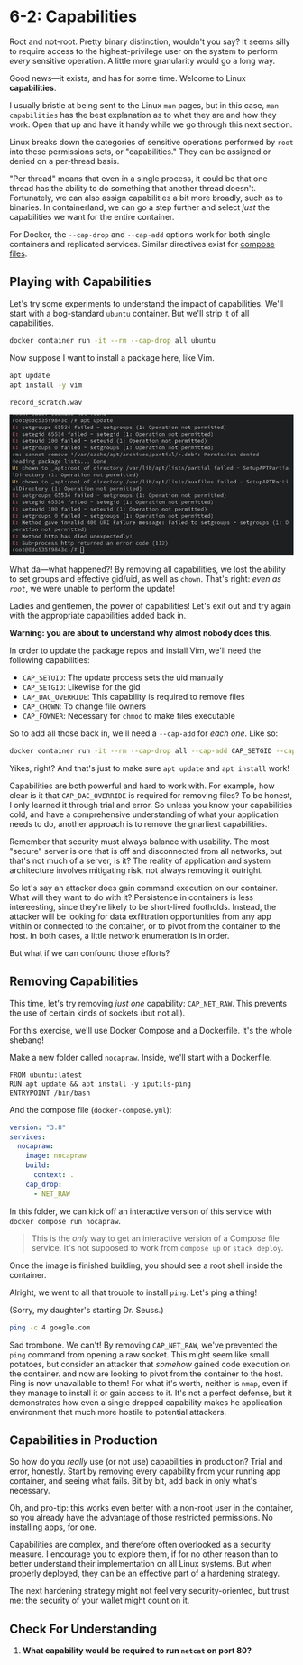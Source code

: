 # 6-2: Capabilities

Root and not-root. Pretty binary distinction, wouldn't you say? It seems silly to require access to the highest-privilege user on the system to perform _every_ sensitive operation. A little more granularity would go a long way.

Good news—it exists, and has for some time. Welcome to Linux **capabilities**.

I usually bristle at being sent to the Linux `man` pages, but in this case, `man capabilities` has the best explanation as to what they are and how they work. Open that up and have it handy while we go through this next section.

Linux breaks down the categories of sensitive operations performed by `root` into these permissions sets, or "capabilities." They can be assigned or denied on a per-thread basis. 

"Per thread" means that even in a single process, it could be that one thread has the ability to do something that another thread doesn't. Fortunately, we can also assign capabilities a bit more broadly, such as to binaries. In containerland, we can go a step further and select _just_ the capabilities we want for the entire container.

For Docker, the `--cap-drop` and `--cap-add` options work for both single containers and replicated services. Similar directives exist for [compose files](https://docs.docker.com/compose/compose-file/compose-file-v3/#cap_add-cap_drop). 

## Playing with Capabilities

Let's try some experiments to understand the impact of capabilities. We'll start with a bog-standard `ubuntu` container. But we'll strip it of all capabilities.

```bash
docker container run -it --rm --cap-drop all ubuntu
```

Now suppose I want to install a package here, like Vim.

```bash
apt update
apt install -y vim
```

`record_scratch.wav`

![6-2_apt-update](../img/6-2_apt-update.png)

What da—what happened?! By removing all capabilities, we lost the ability to set groups and effective gid/uid, as well as `chown`. That's right: _even as `root`_, we were unable to perform the update!

Ladies and gentlemen, the power of capabilities! Let's exit out and try again with the appropriate capabilities added back in.

**Warning: you are about to understand why almost nobody does this**. 

In order to update the package repos and install Vim, we'll need the following capabilities:

- `CAP_SETUID`: The update process sets the uid manually
- `CAP_SETGID`: Likewise for the gid
- `CAP_DAC_OVERRIDE`: This capability is required to remove files
- `CAP_CHOWN`: To change file owners
- `CAP_FOWNER`: Necessary for `chmod` to make files executable

So to add all those back in, we'll need a `--cap-add` for _each one_. Like so:

```bash
docker container run -it --rm --cap-drop all --cap-add CAP_SETGID --cap-add CAP_SETUID --cap-add CAP_DAC_OVERRIDE --cap-add CAP_CHOWN --cap-add CAP_FOWNER ubuntu
```

Yikes, right? And that's just to make sure `apt update` and `apt install` work!

Capabilities are both powerful and hard to work with. For example, how clear is it that `CAP_DAC_OVERRIDE` is required for removing files? To be honest, I only learned it through trial and error. So unless you know your capabilities cold, and have a comprehensive understanding of what your application needs to do, another approach is to remove the gnarliest capabilities.

Remember that security must always balance with usability. The most "secure" server is one that is off and disconnected from all networks, but that's not much of a server, is it? The reality of application and system architecture involves mitigating risk, not always removing it outright.

So let's say an attacker does gain command execution on our container. What will they want to do with it? Persistence in containers is less intereesting, since they're likely to be short-lived footholds. Instead, the attacker will be looking for data exfiltration opportunities from any app within or connected to the container, or to pivot from the container to the host. In both cases, a little network enumeration is in order. 

But what if we can confound those efforts?

## Removing Capabilities

This time, let's try removing _just one_ capability: `CAP_NET_RAW`. This prevents the use of certain kinds of sockets (but not all). 

For this exercise, we'll use Docker Compose and a Dockerfile. It's the whole shebang! 

Make a new folder called `nocapraw`. Inside, we'll start with a Dockerfile.

```docker
FROM ubuntu:latest
RUN apt update && apt install -y iputils-ping
ENTRYPOINT /bin/bash
```

And the compose file (`docker-compose.yml`):

```yaml
version: "3.8"
services:
  nocapraw:
    image: nocapraw
    build:
      context: .
    cap_drop:
      - NET_RAW
```

In this folder, we can kick off an interactive version of this service with `docker compose run nocapraw`.

> This is the _only_ way to get an interactive version of a Compose file service. It's not supposed to work from `compose up` or `stack deploy`. 

Once the image is finished building, you should see a root shell inside the container.

Alright, we went to all that trouble to install `ping`. Let's ping a thing!

(Sorry, my daughter's starting Dr. Seuss.)

```bash
ping -c 4 google.com
```

Sad trombone. We can't! By removing `CAP_NET_RAW`, we've prevented the `ping` command from opening a raw socket. This might seem like small potatoes, but consider an attacker that _somehow_ gained code execution on the container. and now are looking to pivot from the container to the host. Ping is now unavailable to them! For what it's worth, neither is `nmap`, even if they manage to install it or gain access to it. It's not a perfect defense, but it demonstrates how even a single dropped capability makes he application environment that much more hostile to potential attackers.

## Capabilities in Production

So how do you _really_ use (or not use) capabilities in production? Trial and error, honestly. Start by removing every capability from your running app container, and seeing what fails. Bit by bit, add back in only what's necessary. 

Oh, and pro-tip: this works even better with a non-root user in the container, so you already have the advantage of those restricted permissions. No installing apps, for one.

Capabilities are complex, and therefore often overlooked as a security measure. I encourage you to explore them, if for no other reason than to better understand their implementation on all Linux systems. But when properly deployed, they can be an effective part of a hardening strategy.

The next hardening strategy might not feel very security-oriented, but trust me: the security of your wallet might count on it.

## Check For Understanding

1. **What capability would be required to run `netcat` on port 80?**

